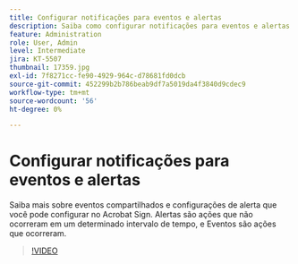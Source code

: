```yaml
---
title: Configurar notificações para eventos e alertas
description: Saiba como configurar notificações para eventos e alertas
feature: Administration
role: User, Admin
level: Intermediate
jira: KT-5507
thumbnail: 17359.jpg
exl-id: 7f8271cc-fe90-4929-964c-d78681fd0dcb
source-git-commit: 452299b2b786beab9df7a5019da4f3840d9cdec9
workflow-type: tm+mt
source-wordcount: '56'
ht-degree: 0%

---
```


# Configurar notificações para eventos e alertas

Saiba mais sobre eventos compartilhados e configurações de alerta que você pode configurar no Acrobat Sign. Alertas são ações que não ocorreram em um determinado intervalo de tempo, e Eventos são ações que ocorreram.

>[!VIDEO](https://video.tv.adobe.com/v/3412546?quality=12&learn=on&hidetitle=true&captions=por_br)
